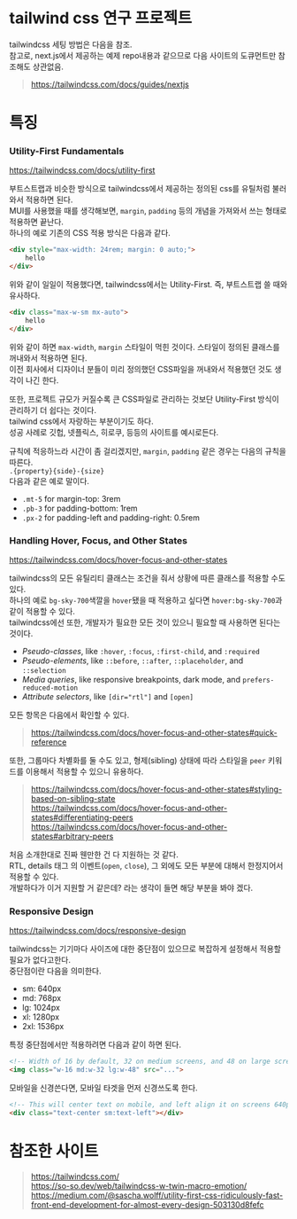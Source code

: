 # tailwind css 연구 프로젝트
tailwindcss 세팅 방법은 다음을 참조.  
참고로, next.js에서 제공하는 예제 repo내용과 같으므로 다음 사이트의 도큐먼트만 참조해도 상관없음.
> https://tailwindcss.com/docs/guides/nextjs

# 특징
### Utility-First Fundamentals
https://tailwindcss.com/docs/utility-first

부트스트랩과 비슷한 방식으로 tailwindcss에서 제공하는 정의된 css를 유틸처럼 불러와서 적용하면 된다.  
MUI를 사용했을 때를 생각해보면, `margin`, `padding` 등의 개념을 가져와서 쓰는 형태로 적용하면 끝난다.  
하나의 예로 기존의 CSS 적용 방식은 다음과 같다.
```html
<div style="max-width: 24rem; margin: 0 auto;">
    hello
</div>
```
위와 같이 일일이 적용했다면, tailwindcss에서는 Utility-First. 즉, 부트스트랩 쓸 때와 유사하다.
```html
<div class="max-w-sm mx-auto">
    hello
</div>
```
위와 같이 하면 `max-width`, `margin` 스타일이 먹힌 것이다. 스타일이 정의된 클래스를 꺼내와서 적용하면 된다.  
이전 회사에서 디자이너 분들이 미리 정의했던 CSS파일을 꺼내와서 적용했던 것도 생각이 나긴 한다.

또한, 프로젝트 규모가 커질수록 큰 CSS파일로 관리하는 것보단 Utility-First 방식이 관리하기 더 쉽다는 것이다.  
tailwind css에서 자랑하는 부분이기도 하다.  
성공 사례로 깃헙, 넷플릭스, 히로쿠, 등등의 사이트를 예시로든다.

규칙에 적응하느라 시간이 좀 걸리겠지만, `margin`, `padding` 같은 경우는 다음의 규칙을 따른다.  
`.{property}{side}-{size}`  
다음과 같은 예로 말이다.
- `.mt-5` for margin-top: 3rem 
- `.pb-3` for padding-bottom: 1rem 
- `.px-2` for padding-left and padding-right: 0.5rem

### Handling Hover, Focus, and Other States
https://tailwindcss.com/docs/hover-focus-and-other-states

tailwindcss의 모든 유틸리티 클래스는 조건을 줘서 상황에 따른 클래스를 적용할 수도 있다.  
하나의 예로 `bg-sky-700`색깔을 `hover`됐을 때 적용하고 싶다면 `hover:bg-sky-700`과 같이 적용할 수 있다.  
tailwindcss에선 또한, 개발자가 필요한 모든 것이 있으니 필요할 때 사용하면 된다는 것이다.
- *Pseudo-classes*, like `:hover`, `:focus`, `:first-child`, and `:required`
- *Pseudo-elements*, like `::before`, `::after`, `::placeholder`, and `::selection`
- *Media queries*, like responsive breakpoints, dark mode, and `prefers-reduced-motion`
- *Attribute selectors*, like `[dir="rtl"]` and `[open]`

모든 항목은 다음에서 확인할 수 있다.
> https://tailwindcss.com/docs/hover-focus-and-other-states#quick-reference

또한, 그룹마다 차별화를 둘 수도 있고, 형제(sibling) 상태에 따라 스타일을 `peer` 키워드를 이용해서 적용할 수 있으니 유용하다.
> https://tailwindcss.com/docs/hover-focus-and-other-states#styling-based-on-sibling-state  
> https://tailwindcss.com/docs/hover-focus-and-other-states#differentiating-peers  
> https://tailwindcss.com/docs/hover-focus-and-other-states#arbitrary-peers

처음 소개한대로 진짜 웬만한 건 다 지원하는 것 같다.  
RTL, details 태그 의 이벤트(`open`, `close`), 그 외에도 모든 부분에 대해서 한정지어서 적용할 수 있다.  
개발하다가 이거 지원할 거 같은데? 라는 생각이 들면 해당 부분을 봐야 겠다.

### Responsive Design
https://tailwindcss.com/docs/responsive-design

tailwindcss는 기기마다 사이즈에 대한 중단점이 있으므로 복잡하게 설정해서 적용할 필요가 없다고한다.  
중단점이란 다음을 의미한다.
- sm: 640px
- md: 768px
- lg: 1024px
- xl: 1280px
- 2xl: 1536px

특정 중단점에서만 적용하려면 다음과 같이 하면 된다.
```html
<!-- Width of 16 by default, 32 on medium screens, and 48 on large screens -->
<img class="w-16 md:w-32 lg:w-48" src="...">
```

모바일을 신경쓴다면, 모바일 타겟을 먼저 신경쓰도록 한다.
```html
<!-- This will center text on mobile, and left align it on screens 640px and wider -->
<div class="text-center sm:text-left"></div>
```

# 참조한 사이트
> https://tailwindcss.com/  
> https://so-so.dev/web/tailwindcss-w-twin-macro-emotion/  
> https://medium.com/@sascha.wolff/utility-first-css-ridiculously-fast-front-end-development-for-almost-every-design-503130d8fefc
